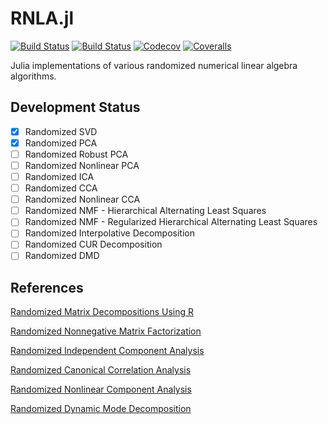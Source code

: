 # RNLA.jl

[![Build Status](https://travis-ci.com/matsumotosan/RNLA.jl.svg?branch=master)](https://travis-ci.com/matsumotosan/RNLA.jl)
[![Build Status](https://ci.appveyor.com/api/projects/status/github/matsumotosan/RNLA.jl?svg=true)](https://ci.appveyor.com/project/matsumotosan/RNLA-jl)
[![Codecov](https://codecov.io/gh/matsumotosan/RNLA.jl/branch/master/graph/badge.svg)](https://codecov.io/gh/matsumotosan/RNLA.jl)
[![Coveralls](https://coveralls.io/repos/github/matsumotosan/RNLA.jl/badge.svg?branch=master)](https://coveralls.io/github/matsumotosan/RNLA.jl?branch=master)

Julia implementations of various randomized numerical linear algebra algorithms.

## Development Status
- [x] Randomized SVD
- [x] Randomized PCA
- [ ] Randomized Robust PCA
- [ ] Randomized Nonlinear PCA
- [ ] Randomized ICA
- [ ] Randomized CCA
- [ ] Randomized Nonlinear CCA
- [ ] Randomized NMF - Hierarchical Alternating Least Squares
- [ ] Randomized NMF - Regularized Hierarchical Alternating Least Squares
- [ ] Randomized Interpolative Decomposition
- [ ] Randomized CUR Decomposition
- [ ] Randomized DMD

## References
[Randomized Matrix Decompositions Using R](https://arxiv.org/pdf/1608.02148.pdf)

[Randomized Nonnegative Matrix Factorization](https://arxiv.org/pdf/1711.02037.pdf)

[Randomized Independent Component Analysis](https://arxiv.org/pdf/1609.06942.pdf)

[Randomized Canonical Correlation Analysis](https://arxiv.org/pdf/1411.3409.pdf)

[Randomized Nonlinear Component Analysis](https://arxiv.org/pdf/1402.0119.pdf)

[Randomized Dynamic Mode Decomposition](https://arxiv.org/pdf/1702.02912.pdf)

